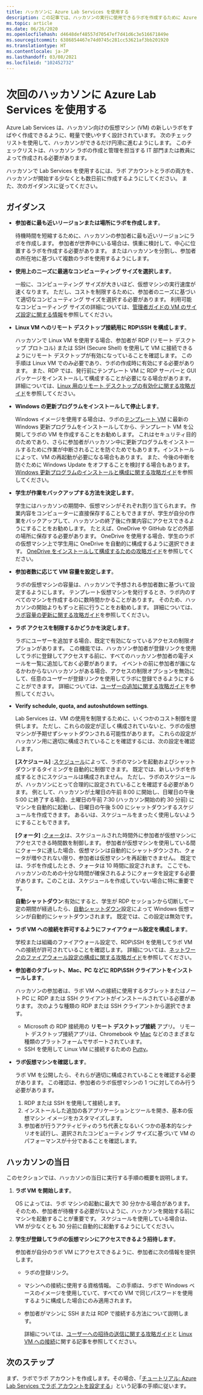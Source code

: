 ```yaml
---
title: ハッカソンに Azure Lab Services を使用する
description: この記事では、ハッカソンの実行に使用できるラボを作成するために Azure Lab Services を使用する方法について説明します。
ms.topic: article
ms.date: 06/26/2020
ms.openlocfilehash: d4648def48557d70547ef7d41d6c3e516671849e
ms.sourcegitcommit: 6386854467e74d0745c281cc53621af3bb201920
ms.translationtype: HT
ms.contentlocale: ja-JP
ms.lasthandoff: 03/08/2021
ms.locfileid: "102452732"
---
```

# <a name="use-azure-lab-services-for-your-next-hackathon"></a>次回のハッカソンに Azure Lab Services を使用する
Azure Lab Services は、ハッカソン向けの仮想マシン (VM) の新しいラボをすばやく作成できるように、軽量で使いやすく設計されています。  次のチェックリストを使用して、ハッカソンができるだけ円滑に進むようにします。 このチェックリストは、ハッカソン ラボの作成と管理を担当する IT 部門または教員によって作成される必要があります。 

ハッカソンで Lab Services を使用するには、ラボ アカウントとラボの両方を、ハッカソンが開始する少なくとも数日前に作成するようにしてください。 また、次のガイダンスに従ってください。

## <a name="guidance"></a>ガイダンス

- **参加者に最も近いリージョンまたは場所にラボを作成します**。 

    待機時間を短縮するために、ハッカソンの参加者に最も近いリージョンにラボを作成します。  参加者が世界中にいる場合は、慎重に検討して、中心に位置するラボを作成する必要があります。  またはハッカソンを分割し、参加者の所在地に基づいて複数のラボを使用するようにします。
- **使用上のニーズに最適なコンピューティング サイズを選択します**。

    一般に、コンピューティング サイズが大きいほど、仮想マシンの実行速度が速くなります。 ただし、コストを制限するために、参加者のニーズに基づいて適切なコンピューティング サイズを選択する必要があります。 利用可能なコンピューティング サイズの詳細については、[管理者ガイドの VM のサイズ設定に関する情報](administrator-guide.md#vm-sizing)を参照してください。
- **Linux VM へのリモート デスクトップ接続用に RDP\SSH を構成します**。

    ハッカソンで Linux VM を使用する場合、参加者が RDP (リモート デスクトップ プロトコル) または SSH (Secure Shell) を使用して VM に接続できるようにリモート デスクトップが有効になっていることを確認します。 この手順は Linux VM でのみ必要であり、ラボの作成時に有効にする必要があります。 また、RDP では、発行前にテンプレート VM に RDP サーバーと GUI パッケージをインストールして構成することが必要になる場合があります。  詳細については、[Linux 用のリモート デスクトップの有効化に関する攻略ガイド](how-to-enable-remote-desktop-linux.md)を参照してください。

- **Windows の更新プログラムをインストールして停止します**。 

    Windows イメージを使用する場合は、ラボの[テンプレート VM](how-to-create-manage-template.md) に最新の Windows 更新プログラムをインストールしてから、テンプレート VM を公開してラボの VM を作成することをお勧めします。 これはセキュリティ目的のためであり、さらに参加者がハッカソン中に更新プログラムをインストールするために作業が中断されることを防ぐためでもあります。インストールによって、VM の再起動が必要になる場合もあります。 また、今後の中断を防ぐために Windows Update をオフすることを検討する場合もあります。 [Windows 更新プログラムのインストールと構成に関する攻略ガイド](how-to-prepare-windows-template.md#install-and-configure-updates)を参照してください。
- **学生が作業をバックアップする方法を決定します**。 

    学生にはハッカソンの期間中、仮想マシンがそれぞれ割り当てられます。 作業内容をコンピューターに直接保存することもできますが、学生が自分の作業をバックアップして、ハッカソンの終了後に作業内容にアクセスできるようにすることをお勧めします。 たとえば、OneDrive や GitHub などの外部の場所に保存する必要があります。 OneDrive を使用する場合、学生のラボの仮想マシン上で学生用に OneDrive を自動的に構成するように選択できます。 [OneDrive をインストールして構成するための攻略ガイド](how-to-prepare-windows-template.md#install-and-configure-onedrive)を参照してください。
- **参加者数に応じて VM 容量を設定します**。 

    ラボの仮想マシンの容量は、ハッカソンで予想される参加者数に基づいて設定するようにします。 テンプレート仮想マシンを発行するとき、ラボ内のすべてのマシンを作成するのに数時間かかることがあります。 そのため、ハッカソンの開始よりもずっと前に行うことをお勧めします。 詳細については、[ラボ容量の更新に関する攻略ガイド](how-to-set-virtual-machine-passwords.md#update-the-lab-capacity)を参照してください。

- **ラボ アクセスを制限するかどうかを決定します**。 

    ラボにユーザーを追加する場合、既定で有効になっているアクセスの制限オプションがあります。 この機能では、ハッカソン参加者が登録リンクを使用してラボに登録してアクセスする前に、すべてのハッカソン参加者の電子メールを一覧に追加しておく必要があります。 イベントの前に参加者が誰になるかわからないハッカソンがある場合、アクセスの制限オプションを無効にして、任意のユーザーが登録リンクを使用してラボに登録できるようにすることができます。 詳細については、[ユーザーの追加に関する攻略ガイド](how-to-configure-student-usage.md)を参照してください。

- **Verify schedule, quota, and autoshutdown settings**. 

    Lab Services は、VM の使用を制限するために、いくつかのコスト制御を提供します。 ただし、これらの設定が正しく構成されていないと、ラボの仮想マシンが予期せずシャットダウンされる可能性があります。 これらの設定がハッカソン用に適切に構成されていることを確認するには、次の設定を確認します。

    **[スケジュール]** :[スケジュール](how-to-create-schedules.md)によって、ラボのマシンを起動およびシャットダウンするタイミングを自動的に制御できます。 既定では、新しいラボを作成するときにスケジュールは構成されません。 ただし、ラボのスケジュールが、ハッカソンにとって合理的に設定されていることを確認する必要があります。  例として、ハッカソンが土曜日の午前 8:00 に開始し、日曜日の午後 5:00 に終了する場合、土曜日の午前 7:30 (ハッカソン開始の約 30 分前) に マシンを自動的に起動し、日曜日の午後 5:00 にシャットダウンするスケジュールを作成できます。 あるいは、スケジュールをまったく使用しないようにすることもできます。

    **[クォータ]** :[クォータ](how-to-configure-student-usage.md#set-quotas-for-users)は、スケジュールされた時間外に参加者が仮想マシンにアクセスできる時間数を制御します。 参加者が仮想マシンを使用している間にクォータに達した場合、仮想マシンは自動的にシャットダウンされ、クォータが増やされない限り、参加者は仮想マシンを再起動できません。 既定では、ラボを作成したとき、クォータは 10 時間に設定されます。 ここでも、ハッカソンのための十分な時間が確保されるようにクォータを設定する必要があります。このことは、スケジュールを作成していない場合に特に重要です。

    **自動シャットダウン**:有効にすると、学生が RDP セッションから切断して一定の期間が経過したら、[自動シャットダウン](how-to-enable-shutdown-disconnect.md)設定によって Windows 仮想マシンが自動的にシャットダウンされます。 既定では、この設定は無効です。

- **ラボ VM への接続を許可するようにファイアウォール設定を構成します**。 

    学校または組織のファイアウォール設定で、RDP\SSH を使用してラボ VM への接続が許可されていることを確認します。 詳細については、[ネットワークのファイアウォール設定の構成に関する攻略ガイド](how-to-configure-firewall-settings.md)を参照してください。

- **参加者のタブレット、Mac、PC などに RDP\SSH クライアントをインストールします**。

    ハッカソンの参加者は、ラボ VM への接続に使用するタブレットまたはノート PC に RDP または SSH クライアントがインストールされている必要があります。 次のような種類の RDP または SSH クライアントから選択できます。

    - Microsoft の RDP 接続用の **リモート デスクトップ接続** アプリ。 リモート デスクトップ接続アプリは、Chromebook や [Mac](https://techcommunity.microsoft.com/t5/azure-lab-services/connecting-to-azure-lab-services-environments-on-your-macos/ba-p/1290162) などのさまざまな種類のプラットフォームでサポートされています。
    - SSH を使用して Linux VM に接続するための [Putty](https://techcommunity.microsoft.com/t5/azure-lab-services/connecting-to-azure-lab-services-environments-on-your-macos/ba-p/1290162)。
- **ラボ仮想マシンを確認します**。 

    ラボ VM を公開したら、それらが適切に構成されていることを確認する必要があります。 この確認は、参加者のラボ仮想マシンの 1 つに対してのみ行う必要があります。

    1. RDP または SSH を使用して接続します。
    2. インストールした追加の各アプリケーションとツールを開き、基本の仮想マシン イメージをカスタマイズします。
    3. 参加者が行うアクティビティのうち代表となるいくつかの基本的なシナリオを試行し、選択されたコンピューティング サイズに基づいて VM のパフォーマンスが十分であることを確認します。

## <a name="on-the-day-of-hackathon"></a>ハッカソンの当日
このセクションでは、ハッカソンの当日に実行する手順の概要を説明します。

1. **ラボ VM を開始します**。

    OS によっては、ラボ マシンの起動に最大で 30 分かかる場合があります。 そのため、参加者が待機する必要がないように、ハッカソンを開始する前にマシンを起動することが重要です。 スケジュールを使用している場合は、VM が少なくとも 30 分前に自動的に起動するようにしてください。
2. **学生が登録してラボの仮想マシンにアクセスできるよう招待します**。 

    参加者が自分のラボ VM にアクセスできるように、参加者に次の情報を提供します。 

    - ラボの登録リンク。 
    - マシンへの接続に使用する資格情報。 この手順は、ラボで Windows ベースのイメージを使用していて、すべての VM で同じパスワードを使用するように構成した場合にのみ適用されます。
    - 参加者がマシンに SSH または RDP で接続する方法について説明します。

        詳細については、[ユーザーへの招待の送信に関する攻略ガイド](how-to-configure-student-usage.md#send-invitations-to-users)と [Linux VM への接続](how-to-use-remote-desktop-linux-student.md)に関する記事を参照してください。 

## <a name="next-steps"></a>次のステップ
まず、ラボでラボ アカウントを作成します。その場合、「[チュートリアル: Azure Lab Services でラボ アカウントを設定する](tutorial-setup-lab-account.md)」という記事の手順に従います。
